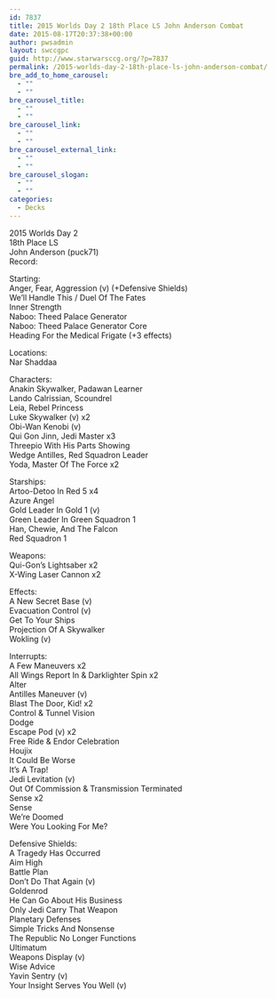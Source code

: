 ```yaml
---
id: 7837
title: 2015 Worlds Day 2 18th Place LS John Anderson Combat
date: 2015-08-17T20:37:38+00:00
author: pwsadmin
layout: swccgpc
guid: http://www.starwarsccg.org/?p=7837
permalink: /2015-worlds-day-2-18th-place-ls-john-anderson-combat/
bre_add_to_home_carousel:
  - ""
  - ""
bre_carousel_title:
  - ""
  - ""
bre_carousel_link:
  - ""
  - ""
bre_carousel_external_link:
  - ""
  - ""
bre_carousel_slogan:
  - ""
  - ""
categories:
  - Decks
---
```

2015 Worlds Day 2  
18th Place LS  
John Anderson (puck71)  
Record:

Starting:  
Anger, Fear, Aggression (v) (+Defensive Shields)  
We&#8217;ll Handle This / Duel Of The Fates  
Inner Strength  
Naboo: Theed Palace Generator  
Naboo: Theed Palace Generator Core  
Heading For the Medical Frigate (+3 effects)

Locations:  
Nar Shaddaa

Characters:  
Anakin Skywalker, Padawan Learner  
Lando Calrissian, Scoundrel  
Leia, Rebel Princess  
Luke Skywalker (v) x2  
Obi-Wan Kenobi (v)  
Qui Gon Jinn, Jedi Master x3  
Threepio With His Parts Showing  
Wedge Antilles, Red Squadron Leader  
Yoda, Master Of The Force x2

Starships:  
Artoo-Detoo In Red 5 x4  
Azure Angel  
Gold Leader In Gold 1 (v)  
Green Leader In Green Squadron 1  
Han, Chewie, And The Falcon  
Red Squadron 1

Weapons:  
Qui-Gon&#8217;s Lightsaber x2  
X-Wing Laser Cannon x2

Effects:  
A New Secret Base (v)  
Evacuation Control (v)  
Get To Your Ships  
Projection Of A Skywalker  
Wokling (v)

Interrupts:  
A Few Maneuvers x2  
All Wings Report In & Darklighter Spin x2  
Alter  
Antilles Maneuver (v)  
Blast The Door, Kid! x2  
Control & Tunnel Vision  
Dodge  
Escape Pod (v) x2  
Free Ride & Endor Celebration  
Houjix  
It Could Be Worse  
It&#8217;s A Trap!  
Jedi Levitation (v)  
Out Of Commission & Transmission Terminated  
Sense x2  
Sense  
We&#8217;re Doomed  
Were You Looking For Me?

Defensive Shields:  
A Tragedy Has Occurred  
Aim High  
Battle Plan  
Don&#8217;t Do That Again (v)  
Goldenrod  
He Can Go About His Business  
Only Jedi Carry That Weapon  
Planetary Defenses  
Simple Tricks And Nonsense  
The Republic No Longer Functions  
Ultimatum  
Weapons Display (v)  
Wise Advice  
Yavin Sentry (v)  
Your Insight Serves You Well (v)